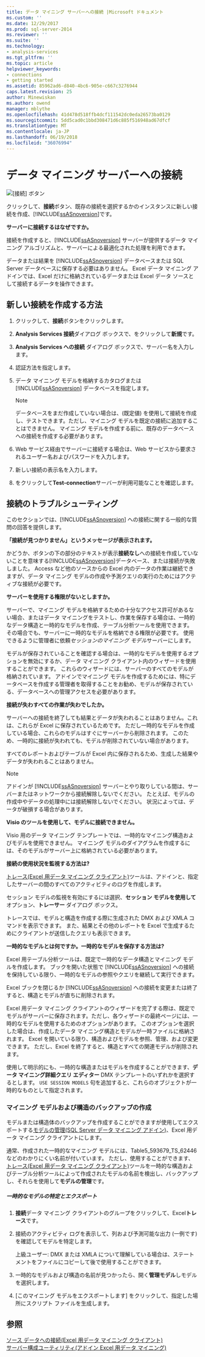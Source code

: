 ```yaml
---
title: データ マイニング サーバーへの接続 |Microsoft ドキュメント
ms.custom: ''
ms.date: 12/29/2017
ms.prod: sql-server-2014
ms.reviewer: ''
ms.suite: ''
ms.technology:
- analysis-services
ms.tgt_pltfrm: ''
ms.topic: article
helpviewer_keywords:
- connections
- getting started
ms.assetid: 85962ad6-d840-4bc6-905e-c667c3276944
caps.latest.revision: 25
author: Minewiskan
ms.author: owend
manager: mblythe
ms.openlocfilehash: 41d478d518ffb4dcf111542dc0eda26573ba0129
ms.sourcegitcommit: 5dd5cad0c1bbd308471d6c885f516948ad67dfcf
ms.translationtype: MT
ms.contentlocale: ja-JP
ms.lasthandoff: 06/19/2018
ms.locfileid: "36076994"
---
```

# <a name="connect-to-a-data-mining-server"></a>データ マイニング サーバーへの接続
  ![[接続] ボタン](media/misc-connection.gif "接続ボタン")  
  
 クリックして、**接続**ボタン、既存の接続を選択するかのインスタンスに新しい接続を作成、[!INCLUDE[ssASnoversion](../includes/ssasnoversion-md.md)]です。  
  
 **サーバーに接続するはなぜですか。**  
  
 接続を作成すると、[!INCLUDE[ssASnoversion](../includes/ssasnoversion-md.md)] サーバーが提供するデータ マイニング アルゴリズムと、サーバーによる最適化された処理を利用できます。  
  
 データまたは結果を [!INCLUDE[ssASnoversion](../includes/ssasnoversion-md.md)] データベースまたは SQL Server データベースに保存する必要はありません。 Excel データ マイニング アドインでは、Excel だけに格納されているデータまたは Excel データ ソースとして接続するデータを操作できます。  
  
## <a name="how-to-create-a-new-connection"></a>新しい接続を作成する方法  
  
1.  クリックして、**接続**ボタンをクリックします。  
  
2.  **Analysis Services 接続**ダイアログ ボックスで、をクリックして**新規**です。  
  
3.  **Analysis Services への接続** ダイアログ ボックスで、サーバー名を入力します。  
  
4.  認証方法を指定します。  
  
5.  データ マイニング モデルを格納するカタログまたは [!INCLUDE[ssASnoversion](../includes/ssasnoversion-md.md)] データベースを指定します。  
  
    > [!NOTE]  
    >  データベースをまだ作成していない場合は、(既定値) を使用して接続を作成し、テストできます。ただし、マイニング モデルを既定の接続に追加することはできません。 マイニング モデルを作成する前に、既存のデータベースへの接続を作成する必要があります。  
  
6.  Web サービス経由でサーバーに接続する場合は、Web サービスから要求されるユーザー名およびパスワードを入力します。  
  
7.  新しい接続の表示名を入力します。  
  
8.  をクリックして**Test-connection**サーバーが利用可能なことを確認します。  
  
## <a name="troubleshooting-connections"></a>接続のトラブルシューティング  
 このセクションでは、[!INCLUDE[ssASnoversion](../includes/ssasnoversion-md.md)] への接続に関する一般的な質問の回答を提供します。  
  
 **「接続が見つかりません」というメッセージが表示されます。**  
  
 かどうか、ボタンの下の部分のテキストが表示**接続なし**への接続を作成していないことを意味する[!INCLUDE[ssASnoversion](../includes/ssasnoversion-md.md)]データベース、または接続が失敗しました。 Access など他のソースからの Excel 内のデータの作業は継続できますが、データ マイニング モデルの作成や予測クエリの実行のためにはアクティブな接続が必要です。  
  
 **サーバーを使用する権限がないとしますか。**  
  
 サーバーで、マイニング モデルを格納するための十分なアクセス許可があるない場合、またはデータ マイニングをテストし、作業を保存する場合は、一時的なデータ構造と一時的なモデルを作成、テーブル分析ツールを使用できます。 その場合でも、サーバーに一時的なモデルを格納できる権限が必要です。 使用できるように管理者に依頼*セッションのマイニング モデル*サーバーにします。  
  
 モデルが保存されていることを確認する場合は、一時的なモデルを使用するオプションを無効にするか、データ マイニング クライアント内のウィザードを使用することができます。 これらのウィザードには、サーバーのすべてのモデルが格納されています。 アドインでマイニング モデルを作成するためには、特にデータベースを作成する管理者を取得することをお勧め、モデルが保存されている、データベースへの管理アクセスを必要があります。  
  
 **接続が失わすべての作業が失わでしたか。**  
  
 サーバーへの接続を終了しても結果とデータが失われることはありません。これは、これらが Excel に保存されているためです。 ただし一時的なモデルを作成している場合、これらのモデルはすぐにサーバーから削除されます。 このため、一時的に接続が失われても、モデルが削除されていない場合があります。  
  
 すべてのレポートおよびテーブルが Excel 内に保存されるため、生成した結果やデータが失われることはありません。  
  
> [!NOTE]  
>  アドインが [!INCLUDE[ssASnoversion](../includes/ssasnoversion-md.md)] サーバーとやり取りしている間は、サーバーまたはネットワークから接続解除しないでください。 たとえば、モデルの作成中やデータの処理中には接続解除しないでください。 状況によっては、データが破損する場合があります。  
  
 **Visio のツールを使用して、モデルに接続できません。**  
  
 Visio 用のデータ マイニング テンプレートでは、一時的なマイニング構造およびモデルを使用できません。 マイニング モデルのダイアグラムを作成するには、そのモデルがサーバー上に格納されている必要があります。  
  
 **接続の使用状況を監視する方法は?**  
  
 [トレース&#40;Excel 用データ マイニング クライアント&#41;](trace-data-mining-client-for-excel.md)ツールは、アドインと、指定したサーバーの間のすべてのアクティビティのログを作成します。  
  
 セッション モデルの監視を有効にするには選択、**セッション モデルを使用して**オプション、**トレーサー**  ダイアログ ボックス。  
  
 トレースでは、モデルと構造を作成する際に生成された DMX および XMLA コマンドを表示できます。 また、結果とその他のレポートを Excel で生成するためにクライアントが送信したクエリも表示できます。  
  
 **一時的なモデルとは何ですか。一時的なモデルを保存する方法は?**  
  
 Excel 用テーブル分析ツールは、既定で一時的なデータ構造とマイニング モデルを作成します。 ブックを開いた状態で [!INCLUDE[ssASnoversion](../includes/ssasnoversion-md.md)] への接続を保持している限り、一時的なモデルの参照やクエリを継続して実行できます。  
  
 Excel ブックを閉じるか [!INCLUDE[ssASnoversion](../includes/ssasnoversion-md.md)] への接続を変更または終了すると、構造とモデルが直ちに削除されます。  
  
 Excel 用データ マイニング クライアントのウィザードを完了する際は、既定でモデルがサーバーに保存されます。ただし、各ウィザードの最終ページには、一時的なモデルを使用するためのオプションがあります。 このオプションを選択した場合は、作成したデータ マイニング構造とモデルが一時ファイルに格納されます。 Excel を開いている限り、構造およびモデルを参照、管理、および変更できます。 ただし、Excel を終了すると、構造とすべての関連モデルが削除されます。  
  
 使用して明示的にも、一時的な構造またはモデルを作成することができます、**データ マイニング詳細クエリ エディター** DMX テンプレートのいずれかを選択するとします。 `USE SESSION MODELS` 句を追加すると、これらのオブジェクトが一時的なものとして指定されます。   
  
### <a name="creating-backups-of-mining-models-and-structures"></a>マイニング モデルおよび構造のバックアップの作成  
 モデルまたは構造体のバックアップを作成することができますが使用してエクスポートする[モデルの管理&#40;SQL Server データ マイニング アドイン&#41;](manage-models-sql-server-data-mining-add-ins.md)、Excel 用データ マイニング クライアントにします。  
  
 通常、作成された一時的なマイニング モデルには、Table5_593679_TS_62446 などのわかりにくい名前が付いています。 ただし、使用することができます、[トレース&#40;Excel 用データ マイニング クライアント&#41;](trace-data-mining-client-for-excel.md)ツールを一時的な構造およびテーブル分析ツールによって作成されたモデルの名前を検出し、バックアップし、それらを使用して**モデルの管理**です。  
  
##### <a name="identify-and-export-a-temporary-model"></a>一時的なモデルの特定とエクスポート  
  
1.  **接続**データ マイニング クライアントのグループをクリックして、Excel**トレース**です。  
  
2.  接続のアクティビティ ログを表示して、列および予測可能な出力 (一例です) を確認してモデルを特定します。  
  
     上級ユーザー: DMX または XMLA について理解している場合は、ステートメントをファイルにコピーして後で使用することができます。  
  
3.  一時的なモデルおよび構造の名前が見つかったら、開く**管理モデル**しモデルを選択します。  
  
4.  [このマイニング モデルをエクスポートします] をクリックして、指定した場所にスクリプト ファイルを生成します。  
  
## <a name="see-also"></a>参照  
 [ソース データへの接続&#40;Excel 用データ マイニング クライアント&#41;](connect-to-source-data-data-mining-client-for-excel.md)   
 [サーバー構成ユーティリティ&#40;アドイン Excel 用データ マイニング&#41;](server-configuration-utility-data-mining-add-ins-for-excel.md)  
  
  